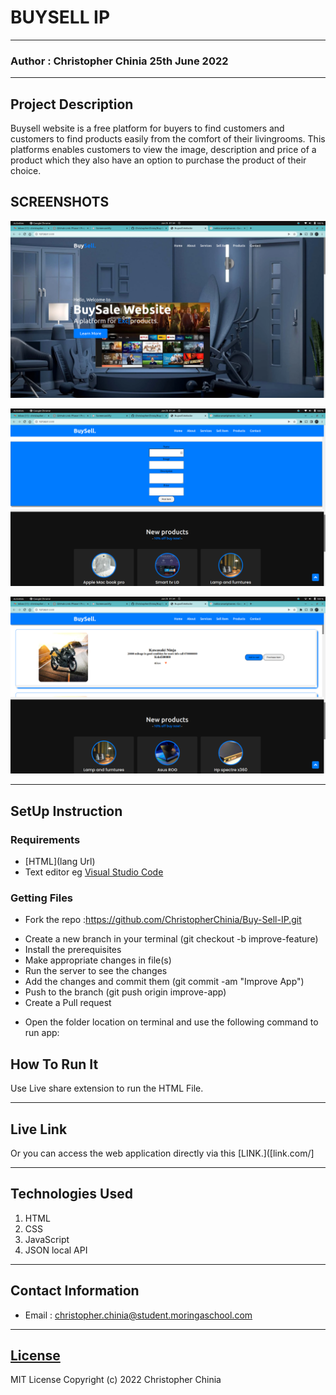 # BUYSELL IP
*****
### Author : Christopher Chinia 25th June 2022
****
## Project Description
Buysell website is a free platform for buyers to find customers and customers to find products easily from the comfort of their livingrooms. This platforms enables customers to view the image, description and price of a product which they also have an option to purchase the product of their choice.

## SCREENSHOTS
![Home page SCREENSHOTS](./Assets/images/Screenshot%20from%202022-06-25%2001-34-21.png)

![products page SCREENSHOTS](./Assets/images/Screenshot%20from%202022-06-25%2001-34-47.png)

![products page SCREENSHOTS](./Assets/images/Screenshot%20from%202022-06-25%2001-34-56.png)


********
## SetUp Instruction
### Requirements
* [HTML](lang Url)
* Text editor eg [Visual Studio Code](https://code.visualstudio.com/download)


### Getting Files
* Fork the repo :https://github.com/ChristopherChinia/Buy-Sell-IP.git
- Create a new branch in your terminal (git checkout -b improve-feature)
- Install the prerequisites
- Make appropriate changes in file(s)
- Run the server to see the changes
- Add the changes and commit them (git commit -am "Improve App")
- Push to the branch (git push origin improve-app)
- Create a Pull request
* Open the folder location on terminal and use the following command to run app:

## How To Run It
Use Live share extension to run the HTML File.
*****
## Live Link
Or you can access the web application directly via this [LINK.]([link.com/]
*****

## Technologies Used
1. HTML
2. CSS
3. JavaScript
4. JSON local API


*****
## Contact Information
* Email : christopher.chinia@student.moringaschool.com
*****
## [License](LICENSE)
MIT License
Copyright (c) 2022 Christopher Chinia